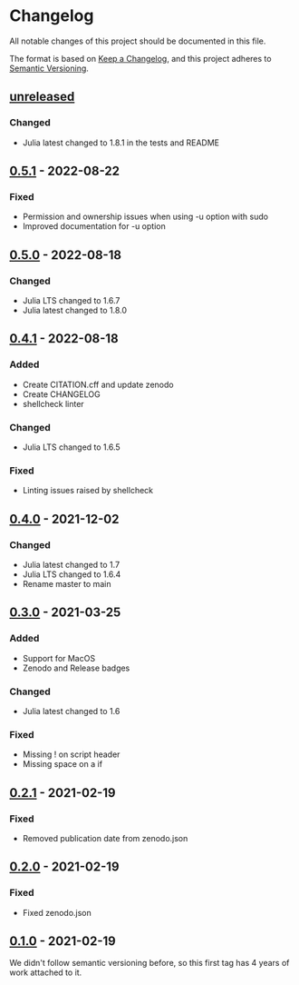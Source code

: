 # Changelog

All notable changes of this project should be documented in this file.

The format is based on [Keep a Changelog](https://keepachangelog.com/en/1.0.0/),
and this project adheres to [Semantic Versioning](https://semver.org/spec/v2.0.0.html).

## [unreleased]

### Changed

- Julia latest changed to 1.8.1 in the tests and README

## [0.5.1] - 2022-08-22

### Fixed

- Permission and ownership issues when using -u option with sudo
- Improved documentation for -u option

## [0.5.0] - 2022-08-18

### Changed

- Julia LTS changed to 1.6.7
- Julia latest changed to 1.8.0

## [0.4.1] - 2022-08-18

### Added

- Create CITATION.cff and update zenodo
- Create CHANGELOG
- shellcheck linter

### Changed

- Julia LTS changed to 1.6.5

### Fixed

- Linting issues raised by shellcheck

## [0.4.0] - 2021-12-02

### Changed

- Julia latest changed to 1.7
- Julia LTS changed to 1.6.4
- Rename master to main

## [0.3.0] - 2021-03-25

### Added

- Support for MacOS
- Zenodo and Release badges

### Changed

- Julia latest changed to 1.6

### Fixed

- Missing ! on script header
- Missing space on a if

## [0.2.1] - 2021-02-19

### Fixed

- Removed publication date from zenodo.json

## [0.2.0] - 2021-02-19

### Fixed

- Fixed zenodo.json

## [0.1.0] - 2021-02-19

We didn't follow semantic versioning before, so this first tag has 4 years of work attached to it.

<!-- markdown-link-check-disable -->
[unreleased]: https://github.com/abelsiqueira/jill/compare/v0.5.1...HEAD
[0.5.1]: https://github.com/abelsiqueira/jill/compare/v0.5.0...v0.5.1
[0.5.0]: https://github.com/abelsiqueira/jill/compare/v0.4.1...v0.5.0
[0.4.1]: https://github.com/abelsiqueira/jill/compare/v0.4.0...v0.4.1
[0.4.0]: https://github.com/abelsiqueira/jill/compare/v0.3.0...v0.4.0
[0.3.0]: https://github.com/abelsiqueira/jill/compare/v0.2.1...v0.3.0
[0.2.1]: https://github.com/abelsiqueira/jill/compare/v0.2.0...v0.2.1
[0.2.0]: https://github.com/abelsiqueira/jill/compare/v0.1.0...v0.2.0
[0.1.0]: https://github.com/abelsiqueira/jill/releases/tag/v0.1.0

